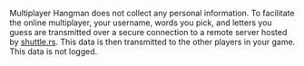 Multiplayer Hangman does not collect any personal information. To facilitate the online multiplayer, your username, words you pick, and letters you guess are transmitted over a secure connection to a remote server hosted by [shuttle.rs](https://shuttle.rs). This data is then transmitted to the other players in your game. This data is not logged.
